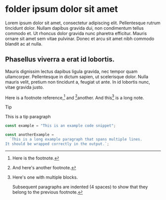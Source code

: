 # folder ipsum dolor sit amet

Lorem ipsum dolor sit amet, consectetur adipiscing elit. Pellentesque rutrum
tincidunt dolor. Nullam dapibus gravida dui, non condimentum tellus commodo et.
Ut rhoncus dolor gravida nunc pharetra efficitur. Mauris ornare sit amet sem
vitae pulvinar. Donec et arcu sit amet nibh commodo blandit ac at nulla.

## Phasellus viverra a erat id lobortis.

Mauris dignissim lectus dapibus ligula gravida, nec tempor quam ullamcorper.
Pellentesque in dictum sapien, ut scelerisque dolor. Nulla mauris velit, pretium
non tincidunt a, feugiat ut ante. In id lobortis nunc, vitae gravida justo.

Here is a footnote reference,[^1] and [^2]another. And this[^3] is a long note.

[^1]: Here is the footnote.

[^2]: And here's another footnote.

[^3]: Here's one with multiple blocks.

    Subsequent paragraphs are indented (4 spaces) to show that they belong to
    the previous footnote.

> [!tip]
>
> This is a tip paragraph

```ts
const example = "This is an example code snippet";
```

```ts
const anotherExample =
  `This is a long example paragraph that spans multiple lines.
It should be wrapped correctly in the output.`;
```
